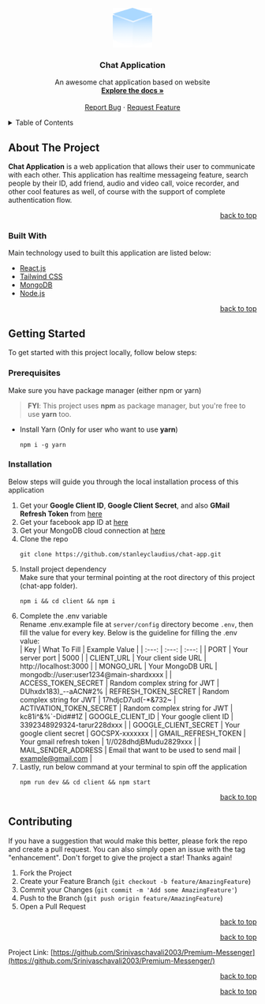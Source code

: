 
<br />
<div align="center">
  <a href="https://github.com/stanleyclaudius/chat-app](https://github.com/Srinivaschavali2003/Premium-Messenger">
    <img src="client/public/images/logo.png" alt="Logo" width="80" height="80">
  </a>

  <h3 align="center">Chat Application</h3>

  <p align="center">
    An awesome chat application based on website
    <br />
    <a href="https://github.com/Srinivaschavali2003/Premium-Messenger.git"><strong>Explore the docs »</strong></a>
    <br />
    <br />
    <a href="https://github.com/Srinivaschavali2003/Premium-Messenger/issues">Report Bug</a>
    ·
    <a href="https://github.com/Srinivaschavali2003/Premium-Messenger/issues">Request Feature</a>
  </p>
</div>

<details>
  <summary>Table of Contents</summary>
  <ol>
    <li>
      <a href="#about-the-project">About The Project</a>
      <ul>
        <li><a href="#built-with">Built With</a></li>
      </ul>
    </li>
    <li>
      <a href="#getting-started">Getting Started</a>
      <ul>
        <li><a href="#prerequisites">Prerequisites</a></li>
        <li><a href="#installation">Installation</a></li>
      </ul>
    </li>
  
  </ol>
</details>

## About The Project

**Chat Application** is a web application that allows their user to communicate with each other. This application has realtime messageing feature, search people by their ID, add friend, audio and video call, voice recorder, and other cool features as well, of course with the support of complete authentication flow.

<p align="right"><a href="#top">back to top</a></p>

### Built With

Main technology used to built this application are listed below:

* [React.js](https://reactjs.org/)
* [Tailwind CSS](https://tailwindcss.com/)
* [MongoDB](https://mongodb.com/cloud/atlas/)
* [Node.js](https://nodejs.org/)

<p align="right"><a href="#top">back to top</a></p>

## Getting Started

To get started with this project locally, follow below steps:

### Prerequisites

Make sure you have package manager (either npm or yarn)

>**FYI**: This project uses **npm** as package manager, but you're free to use **yarn** too.

* Install Yarn (Only for user who want to use **yarn**)
  ```
  npm i -g yarn
  ```

### Installation

Below steps will guide you through the local installation process of this application

1. Get your **Google Client ID**, **Google Client Secret**, and also **GMail Refresh Token** from [here](https://console.developers.google.com/)
2. Get your facebook app ID at [here](https://developers.facebook.com/)
3. Get your MongoDB cloud connection at [here](https://mongodb.com/cloud/atlas/)
4. Clone the repo
   ```
   git clone https://github.com/stanleyclaudius/chat-app.git
   ```
7. Install project dependency<br />
Make sure that your terminal pointing at the root directory of this project (chat-app folder).
   ```
   npm i && cd client && npm i
   ```
8. Complete the .env variable<br/>
Rename .env.example file at ```server/config``` directory become ```.env```, then fill the value for every key. Below is the guideline for filling the .env value:<br/>
    | Key | What To Fill | Example Value |
    | :---: | :---: | :---: |
    | PORT | Your server port | 5000 |
    | CLIENT_URL | Your client side URL | http://localhost:3000 |
    | MONGO_URL | Your MongoDB URL | mongodb://user:user1234@main-shardxxxx |
    | ACCESS_TOKEN_SECRET | Random complex string for JWT | DUhxdx183)_--aACN#2%
    | REFRESH_TOKEN_SECRET | Random complex string for JWT | 17hdjcD7ud(-*&732~
    | ACTIVATION_TOKEN_SECRET | Random complex string for JWT | kc81i^&%`-Did##1Z
    | GOOGLE_CLIENT_ID | Your google client ID | 3392348929324-tarur228dxxx |
    | GOOGLE_CLIENT_SECRET | Your google client secret | GOCSPX-xxxxxxx |
    | GMAIL_REFRESH_TOKEN | Your gmail refresh token | 1//028dhdjBMudu2829xxx |
    | MAIL_SENDER_ADDRESS | Email that want to be used to send mail | example@gmail.com |
9. Lastly, run below command at your terminal to spin off the application
    ```
    npm run dev && cd client && npm start
    ```

<p align="right"><a href="#top">back to top</a></p>

## Contributing

If you have a suggestion that would make this better, please fork the repo and create a pull request. You can also simply open an issue with the tag "enhancement".
Don't forget to give the project a star! Thanks again!

1. Fork the Project
2. Create your Feature Branch (`git checkout -b feature/AmazingFeature`)
3. Commit your Changes (`git commit -m 'Add some AmazingFeature'`)
4. Push to the Branch (`git push origin feature/AmazingFeature`)
5. Open a Pull Request

<p align="right"><a href="#top">back to top</a></p>

<p align="right"><a href="#top">back to top</a></p>


Project Link: [https://github.com/Srinivaschavali2003/Premium-Messenger](https://github.com/Srinivaschavali2003/Premium-Messenger/)

<p align="right"><a href="#top">back to top</a></p>


<p align="right"><a href="#top">back to top</a></p>
